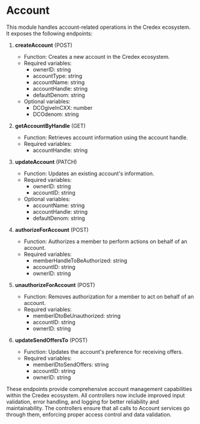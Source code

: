 # Account

This module handles account-related operations in the Credex ecosystem. It exposes the following endpoints:

1. **createAccount** (POST)

   - Function: Creates a new account in the Credex ecosystem.
   - Required variables:
     - ownerID: string
     - accountType: string
     - accountName: string
     - accountHandle: string
     - defaultDenom: string
   - Optional variables:
     - DCOgiveInCXX: number
     - DCOdenom: string

2. **getAccountByHandle** (GET)

   - Function: Retrieves account information using the account handle.
   - Required variables:
     - accountHandle: string

3. **updateAccount** (PATCH)

   - Function: Updates an existing account's information.
   - Required variables:
     - ownerID: string
     - accountID: string
   - Optional variables:
     - accountName: string
     - accountHandle: string
     - defaultDenom: string

4. **authorizeForAccount** (POST)

   - Function: Authorizes a member to perform actions on behalf of an account.
   - Required variables:
     - memberHandleToBeAuthorized: string
     - accountID: string
     - ownerID: string

5. **unauthorizeForAccount** (POST)

   - Function: Removes authorization for a member to act on behalf of an account.
   - Required variables:
     - memberIDtoBeUnauthorized: string
     - accountID: string
     - ownerID: string

6. **updateSendOffersTo** (POST)
   - Function: Updates the account's preference for receiving offers.
   - Required variables:
     - memberIDtoSendOffers: string
     - accountID: string
     - ownerID: string

These endpoints provide comprehensive account management capabilities within the Credex ecosystem. All controllers now include improved input validation, error handling, and logging for better reliability and maintainability. The controllers ensure that all calls to Account services go through them, enforcing proper access control and data validation.